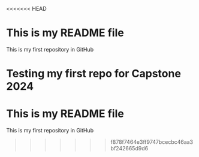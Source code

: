 <<<<<<< HEAD
# This is my README file
This is my first repository in GitHub

Testing my first repo for Capstone 2024
=======
# This is my README file
This is my first repository in GitHub
>>>>>>> f878f7464e3ff9747bcecbc46aa3bf242665d9d6
